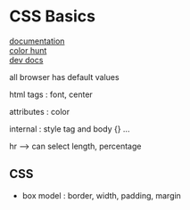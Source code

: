# CSS Basics

[documentation](https://developer.mozilla.org/en-US/)\
[color hunt](https://colorhunt.co/)\
[dev docs](https://devdocs.io/)

all browser has default values

html tags : font, center

attributes : color

internal : style tag and body {} ...

hr --> can select length, percentage

## CSS

- box model : border, width, padding, margin
